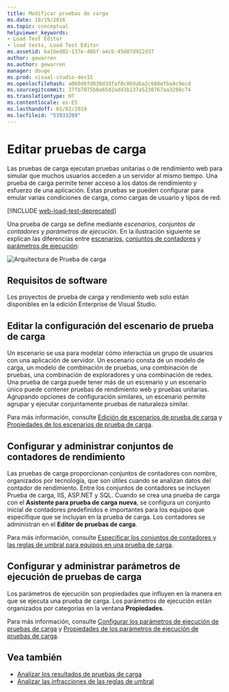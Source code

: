 ```yaml
---
title: Modificar pruebas de carga
ms.date: 10/19/2016
ms.topic: conceptual
helpviewer_keywords:
- Load Test Editor
- load tests, Load Test Editor
ms.assetid: ba16ed02-137e-40bf-a4cb-45d87d922d37
author: gewarren
ms.author: gewarren
manager: douge
ms.prod: visual-studio-dev15
ms.openlocfilehash: a060d6fd038d3dfaf0c869aba2c660efba4c9ecd
ms.sourcegitcommit: 37fb7075b0a65d2add3b137a5230767aa3266c74
ms.translationtype: HT
ms.contentlocale: es-ES
ms.lasthandoff: 01/02/2019
ms.locfileid: "53933209"
---
```

# <a name="edit-load-tests"></a>Editar pruebas de carga

Las pruebas de carga ejecutan pruebas unitarias o de rendimiento web para simular que muchos usuarios acceden a un servidor al mismo tiempo. Una prueba de carga permite tener acceso a los datos de rendimiento y esfuerzo de una aplicación. Estas pruebas se pueden configurar para emular varias condiciones de carga, como cargas de usuario y tipos de red.

[!INCLUDE [web-load-test-deprecated](includes/web-load-test-deprecated.md)]

Una prueba de carga se define mediante *escenarios*, *conjuntos de contadores* y *parámetros de ejecución*. En la ilustración siguiente se explican las diferencias entre [escenarios](../test/edit-load-test-scenarios.md), [conjuntos de contadores](../test/specify-counter-sets-and-threshold-rules-for-load-testing.md) y [parámetros de ejecución](../test/load-test-run-settings-properties.md):

![Arquitectura de Prueba de carga](../test/media/load_test_editor.png)

## <a name="software-requirements"></a>Requisitos de software

Los proyectos de prueba de carga y rendimiento web solo están disponibles en la edición Enterprise de Visual Studio.

## <a name="edit-load-test-scenario-settings"></a>Editar la configuración del escenario de prueba de carga

Un escenario se usa para modelar cómo interactúa un grupo de usuarios con una aplicación de servidor. Un escenario consta de un modelo de carga, un modelo de combinación de pruebas, una combinación de pruebas, una combinación de exploradores y una combinación de redes. Una prueba de carga puede tener más de un escenario y un escenario único puede contener pruebas de rendimiento web y pruebas unitarias. Agrupando opciones de configuración similares, un escenario permite agrupar y ejecutar conjuntamente pruebas de naturaleza similar.

Para más información, consulte [Edición de escenarios de prueba de carga](../test/edit-load-test-scenarios.md) y [Propiedades de los escenarios de prueba de carga](../test/load-test-scenario-properties.md).

## <a name="configure-and-manage-performance-counter-sets"></a>Configurar y administrar conjuntos de contadores de rendimiento

Las pruebas de carga proporcionan conjuntos de contadores con nombre, organizados por tecnología, que son útiles cuando se analizan datos del contador de rendimiento. Entre los conjuntos de contadores se incluyen Prueba de carga, IIS, ASP.NET y SQL. Cuando se crea una prueba de carga con el **Asistente para prueba de carga nueva**, se configura un conjunto inicial de contadores predefinidos e importantes para los equipos que especifique que se incluyan en la prueba de carga. Los contadores se administran en el **Editor de pruebas de carga**.

Para más información, consulte [Especificar los conjuntos de contadores y las reglas de umbral para equipos en una prueba de carga](../test/specify-counter-sets-and-threshold-rules-for-load-testing.md).

## <a name="configure-and-manage-load-test-run-settings"></a>Configurar y administrar parámetros de ejecución de pruebas de carga

Los parámetros de ejecución son propiedades que influyen en la manera en que se ejecuta una prueba de carga. Los parámetros de ejecución están organizados por categorías en la ventana **Propiedades**.

Para más información, consulte [Configurar los parámetros de ejecución de pruebas de carga](../test/configure-load-test-run-settings.md) y [Propiedades de los parámetros de ejecución de pruebas de carga](../test/load-test-run-settings-properties.md).

## <a name="see-also"></a>Vea también

- [Analizar los resultados de pruebas de carga](../test/analyze-load-test-results-using-the-load-test-analyzer.md)
- [Analizar las infracciones de las reglas de umbral](../test/analyze-threshold-rule-violations-in-load-tests.md)